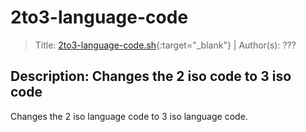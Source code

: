 # 2to3-language-code

>Title:         [2to3-language-code.sh](https://raw.githubusercontent.com/TRaSH-/Tutorials-FAQ/master/docs/Bazarr/scripts/2to3-language-code/2to3_language_code.sh){:target="_blank"} | Author(s):     ???

## Description: Changes the 2 iso code to 3 iso code

Changes the 2 iso language code to 3 iso language  code.
